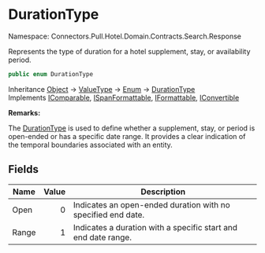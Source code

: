 # DurationType

Namespace: Connectors.Pull.Hotel.Domain.Contracts.Search.Response

Represents the type of duration for a hotel supplement, stay, or availability period.

```csharp
public enum DurationType
```

Inheritance [Object](https://docs.microsoft.com/en-us/dotnet/api/system.object) → [ValueType](https://docs.microsoft.com/en-us/dotnet/api/system.valuetype) → [Enum](https://docs.microsoft.com/en-us/dotnet/api/system.enum) → [DurationType](./connectors.pull.hotel.domain.contracts.search.response.durationtype)<br />
Implements [IComparable](https://docs.microsoft.com/en-us/dotnet/api/system.icomparable), [ISpanFormattable](https://docs.microsoft.com/en-us/dotnet/api/system.ispanformattable), [IFormattable](https://docs.microsoft.com/en-us/dotnet/api/system.iformattable), [IConvertible](https://docs.microsoft.com/en-us/dotnet/api/system.iconvertible)

**Remarks:**

The [DurationType](./connectors.pull.hotel.domain.contracts.search.response.durationtype) is used to define whether a supplement, stay, or period 
 is open-ended or has a specific date range. It provides a clear indication of the 
 temporal boundaries associated with an entity.

## Fields

| Name | Value | Description |
| --- | --: | --- |
| Open | 0 | Indicates an open-ended duration with no specified end date. |
| Range | 1 | Indicates a duration with a specific start and end date range. |
